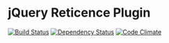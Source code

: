 # jQuery Reticence Plugin

[![Build Status](https://travis-ci.org/kawamanza/jquery-reticence.png?branch=master)](https://travis-ci.org/kawamanza/jquery-reticence)
[![Dependency Status](https://gemnasium.com/kawamanza/jquery-reticence.png)](https://gemnasium.com/kawamanza/jquery-reticence)
[![Code Climate](https://codeclimate.com/repos/527cbf2dc7f3a3158b03f4dc/badges/be1109b3f4eab09ed416/gpa.png)](https://codeclimate.com/repos/527cbf2dc7f3a3158b03f4dc/feed)
